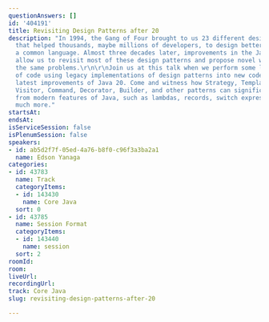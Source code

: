 ```yaml
---
questionAnswers: []
id: '404191'
title: Revisiting Design Patterns after 20
description: "In 1994, the Gang of Four brought to us 23 different design patterns
  that helped thousands, maybe millions of developers, to design better code and share
  a common language. Almost three decades later, improvements in the Java language
  allow us to revisit most of these design patterns and propose novel ways to solve
  the same problems.\r\n\r\nJoin us at this talk when we perform some live refactorings
  of code using legacy implementations of design patterns into new code using the
  latest improvements of Java 20. Come and witness how Strategy, Template Method,
  Visitor, Command, Decorator, Builder, and other patterns can significantly benefit
  from modern features of Java, such as lambdas, records, switch expressions, and
  much more."
startsAt: 
endsAt: 
isServiceSession: false
isPlenumSession: false
speakers:
- id: ab5d2f7f-05ed-4a76-b8f0-c96f3a3ba2a1
  name: Edson Yanaga
categories:
- id: 43783
  name: Track
  categoryItems:
  - id: 143430
    name: Core Java
  sort: 0
- id: 43785
  name: Session Format
  categoryItems:
  - id: 143440
    name: session
  sort: 2
roomId: 
room: 
liveUrl: 
recordingUrl: 
track: Core Java
slug: revisiting-design-patterns-after-20

---
```

